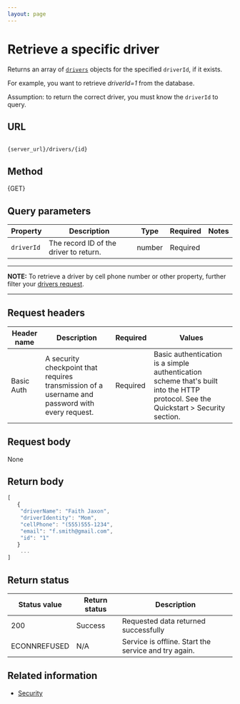 ```yaml
---
layout: page
---
```

# Retrieve a specific driver

Returns an array of [`drivers`](drivers) objects for the specified `driverId`, if it exists.

For example, you want to retrieve *driverId=1* from the database.

Assumption: to return the correct driver, you must know the `driverId` to query.

## URL

```shell

{server_url}/drivers/{id}
```

## Method

{GET}

## Query parameters

| Property | Description | Type | Required | Notes |
| -------------- | ------ | ------------ |------------ |------------ |
| `driverId` | The record ID of the driver to return.  | number | Required |  |

---

**NOTE:**
To retrieve a driver by cell phone number or other property, further filter your [drivers request](drivers-get-driver-by-property.md).

---

## Request headers

| Header name | Description | Required | Values |
| -------------- | ------ | ------------ |------------ |
| Basic Auth | A security checkpoint that requires transmission of a username and password with every request. | Required | Basic authentication is a simple authentication scheme that's built into the HTTP protocol. See the Quickstart > Security section.|

## Request body

None

## Return body

```js
[
   {
    "driverName": "Faith Jaxon",
    "driverIdentity": "Mom",
    "cellPhone": "(555)555-1234",
    "email": "f.smith@gmail.com",
    "id": "1"
   }
    ...
]
```

## Return status

| Status value | Return status | Description |
| ------------- | ----------- | ----------- |
| 200 | Success | Requested data returned successfully |
|  ECONNREFUSED | N/A | Service is offline. Start the service and try again. |

## Related information

* [Security](../get-started/quickstart.md#security)

